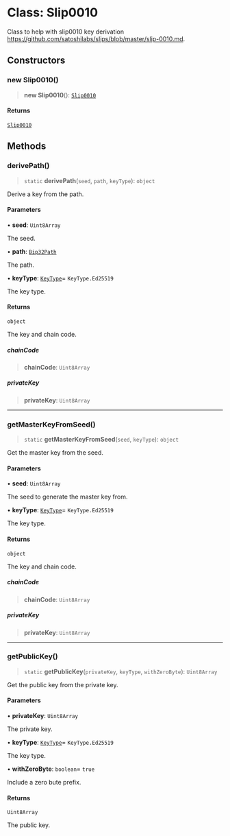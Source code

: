 # Class: Slip0010

Class to help with slip0010 key derivation
https://github.com/satoshilabs/slips/blob/master/slip-0010.md.

## Constructors

### new Slip0010()

> **new Slip0010**(): [`Slip0010`](Slip0010.md)

#### Returns

[`Slip0010`](Slip0010.md)

## Methods

### derivePath()

> `static` **derivePath**(`seed`, `path`, `keyType`): `object`

Derive a key from the path.

#### Parameters

• **seed**: `Uint8Array`

The seed.

• **path**: [`Bip32Path`](Bip32Path.md)

The path.

• **keyType**: [`KeyType`](../enumerations/KeyType.md)= `KeyType.Ed25519`

The key type.

#### Returns

`object`

The key and chain code.

##### chainCode

> **chainCode**: `Uint8Array`

##### privateKey

> **privateKey**: `Uint8Array`

***

### getMasterKeyFromSeed()

> `static` **getMasterKeyFromSeed**(`seed`, `keyType`): `object`

Get the master key from the seed.

#### Parameters

• **seed**: `Uint8Array`

The seed to generate the master key from.

• **keyType**: [`KeyType`](../enumerations/KeyType.md)= `KeyType.Ed25519`

The key type.

#### Returns

`object`

The key and chain code.

##### chainCode

> **chainCode**: `Uint8Array`

##### privateKey

> **privateKey**: `Uint8Array`

***

### getPublicKey()

> `static` **getPublicKey**(`privateKey`, `keyType`, `withZeroByte`): `Uint8Array`

Get the public key from the private key.

#### Parameters

• **privateKey**: `Uint8Array`

The private key.

• **keyType**: [`KeyType`](../enumerations/KeyType.md)= `KeyType.Ed25519`

The key type.

• **withZeroByte**: `boolean`= `true`

Include a zero bute prefix.

#### Returns

`Uint8Array`

The public key.
